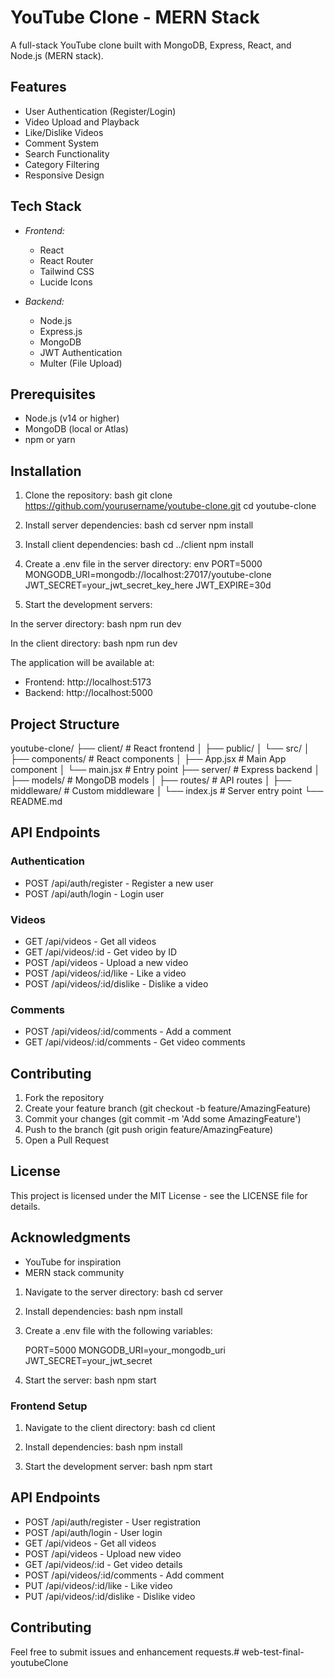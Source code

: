

# YouTube Clone - MERN Stack

A full-stack YouTube clone built with MongoDB, Express, React, and Node.js (MERN stack).

## Features

- User Authentication (Register/Login)
- Video Upload and Playback
- Like/Dislike Videos
- Comment System
- Search Functionality
- Category Filtering
- Responsive Design

## Tech Stack

- *Frontend:*
  - React
  - React Router
  - Tailwind CSS
  - Lucide Icons

- *Backend:*
  - Node.js
  - Express.js
  - MongoDB
  - JWT Authentication
  - Multer (File Upload)

## Prerequisites

- Node.js (v14 or higher)
- MongoDB (local or Atlas)
- npm or yarn

## Installation

1. Clone the repository:
bash
git clone https://github.com/yourusername/youtube-clone.git
cd youtube-clone


2. Install server dependencies:
bash
cd server
npm install


3. Install client dependencies:
bash
cd ../client
npm install


4. Create a .env file in the server directory:
env
PORT=5000
MONGODB_URI=mongodb://localhost:27017/youtube-clone
JWT_SECRET=your_jwt_secret_key_here
JWT_EXPIRE=30d


5. Start the development servers:

In the server directory:
bash
npm run dev


In the client directory:
bash
npm run dev


The application will be available at:
- Frontend: http://localhost:5173
- Backend: http://localhost:5000

## Project Structure


youtube-clone/
├── client/                 # React frontend
│   ├── public/
│   └── src/
│       ├── components/     # React components
│       ├── App.jsx         # Main App component
│       └── main.jsx        # Entry point
├── server/                 # Express backend
│   ├── models/            # MongoDB models
│   ├── routes/            # API routes
│   ├── middleware/        # Custom middleware
│   └── index.js           # Server entry point
└── README.md


## API Endpoints

### Authentication
- POST /api/auth/register - Register a new user
- POST /api/auth/login - Login user

### Videos
- GET /api/videos - Get all videos
- GET /api/videos/:id - Get video by ID
- POST /api/videos - Upload a new video
- POST /api/videos/:id/like - Like a video
- POST /api/videos/:id/dislike - Dislike a video

### Comments
- POST /api/videos/:id/comments - Add a comment
- GET /api/videos/:id/comments - Get video comments

## Contributing

1. Fork the repository
2. Create your feature branch (git checkout -b feature/AmazingFeature)
3. Commit your changes (git commit -m 'Add some AmazingFeature')
4. Push to the branch (git push origin feature/AmazingFeature)
5. Open a Pull Request

## License

This project is licensed under the MIT License - see the LICENSE file for details.

## Acknowledgments

- YouTube for inspiration
- MERN stack community
1. Navigate to the server directory:
   bash
   cd server
   

2. Install dependencies:
   bash
   npm install
   

3. Create a .env file with the following variables:
   
   PORT=5000
   MONGODB_URI=your_mongodb_uri
   JWT_SECRET=your_jwt_secret
   

4. Start the server:
   bash
   npm start
   

### Frontend Setup

1. Navigate to the client directory:
   bash
   cd client
   

2. Install dependencies:
   bash
   npm install
   

3. Start the development server:
   bash
   npm start
   

## API Endpoints

- POST /api/auth/register - User registration
- POST /api/auth/login - User login
- GET /api/videos - Get all videos
- POST /api/videos - Upload new video
- GET /api/videos/:id - Get video details
- POST /api/videos/:id/comments - Add comment
- PUT /api/videos/:id/like - Like video
- PUT /api/videos/:id/dislike - Dislike video

## Contributing

Feel free to submit issues and enhancement requests.#   w e b - t e s t - f i n a l - y o u t u b e C l o n e  
 